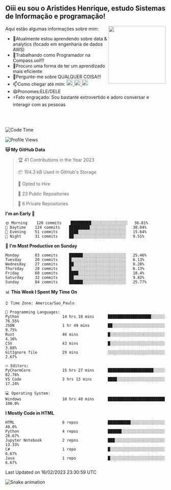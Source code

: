 ## Oiii eu sou o Aristides Henrique, estudo Sistemas de Informação e programação!

<div >
Aqui estão algumas informações sobre mim:<img align="right" height="180em" src="https://user-images.githubusercontent.com/97318481/177042589-45d62122-82a9-4a32-b3a7-87b322825b2f.png">
</div>

- 🌱Atualmente estou aprendendo sobre data & analytics (focado em engenharia de dados AWS)
- 👯Trabalhando como Programador na Compass.uol!!!
- 🤔Procuro uma forma de ter um aprendizado mais eficiente
- 💬Pergunte-me sobre QUALQUER COISA!!!
- 📫Como chegar até mim:
  <a href="https://www.instagram.com/aryhenry/" target="_blank">
  <img src="https://img.shields.io/badge/-Instagram-%23E4405F?style=for-the-badge&logo=instagram&logoColor=black" height="20px">
  </a>
  <a href="https://www.linkedin.com/in/aristides-henrique/" target="_blank">
  <img src="https://img.shields.io/badge/-LinkedIn-%230077B5?style=for-the-badge&logo=linkedin&logoColor=black" height="20px">
  </a> 
  <a href="mailto:arihenriqueuna@gmail.com">
  <img src="https://img.shields.io/badge/-Gmail-%23333?style=for-the-badge&logo=gmail&logoColor=white" height="20px">
  </a>
- 😄Pronomes:ELE/DELE
- ⚡Fato engraçado: Sou bastante extrovertido e adoro conversar e interagir com as pessoas
<br/>
<br/>

<!--START_SECTION:waka-->
![Code Time](http://img.shields.io/badge/Code%20Time-398%20hrs%2025%20mins-blue)

![Profile Views](http://img.shields.io/badge/Profile%20Views-0-blue)

**🐱 My GitHub Data** 

> 🏆 41 Contributions in the Year 2023
 > 
> 📦 104.3 kB Used in GitHub's Storage 
 > 
> 💼 Opted to Hire
 > 
> 📜 23 Public Repositories 
 > 
> 🔑 6 Private Repositories  
 > 
**I'm an Early 🐤** 

```text
🌞 Morning    120 commits    █████████░░░░░░░░░░░░░░░░   36.81% 
🌇 Daytime    124 commits    █████████░░░░░░░░░░░░░░░░   38.04% 
🌃 Evening    51 commits     ████░░░░░░░░░░░░░░░░░░░░░   15.64% 
🌙 Night      31 commits     ██░░░░░░░░░░░░░░░░░░░░░░░   9.51%

```
📅 **I'm Most Productive on Sunday** 

```text
Monday       83 commits     ██████░░░░░░░░░░░░░░░░░░░   25.46% 
Tuesday      20 commits     █░░░░░░░░░░░░░░░░░░░░░░░░   6.13% 
Wednesday    27 commits     ██░░░░░░░░░░░░░░░░░░░░░░░   8.28% 
Thursday     20 commits     █░░░░░░░░░░░░░░░░░░░░░░░░   6.13% 
Friday       60 commits     ████░░░░░░░░░░░░░░░░░░░░░   18.4% 
Saturday     32 commits     ██░░░░░░░░░░░░░░░░░░░░░░░   9.82% 
Sunday       84 commits     ██████░░░░░░░░░░░░░░░░░░░   25.77%

```


📊 **This Week I Spent My Time On** 

```text
⌚︎ Time Zone: America/Sao_Paulo

💬 Programming Languages: 
Python                   14 hrs 18 mins      ███████████████████░░░░░░   76.55% 
JSON                     1 hr 49 mins        ██░░░░░░░░░░░░░░░░░░░░░░░   9.75% 
Rust                     46 mins             █░░░░░░░░░░░░░░░░░░░░░░░░   4.16% 
CSV                      43 mins             █░░░░░░░░░░░░░░░░░░░░░░░░   3.88% 
GitIgnore file           29 mins             ░░░░░░░░░░░░░░░░░░░░░░░░░   2.67%

🔥 Editors: 
PyCharmCore              15 hrs 27 mins      ████████████████████░░░░░   82.76% 
VS Code                  3 hrs 13 mins       ████░░░░░░░░░░░░░░░░░░░░░   17.24%

💻 Operating System: 
Windows                  18 hrs 40 mins      █████████████████████████   100.0%

```

**I Mostly Code in HTML** 

```text
HTML                     6 repos             ██████████░░░░░░░░░░░░░░░   40.0% 
Python                   4 repos             ██████░░░░░░░░░░░░░░░░░░░   26.67% 
Jupyter Notebook         2 repos             ███░░░░░░░░░░░░░░░░░░░░░░   13.33% 
C#                       1 repo              █░░░░░░░░░░░░░░░░░░░░░░░░   6.67% 
Java                     1 repo              █░░░░░░░░░░░░░░░░░░░░░░░░   6.67%

```



 Last Updated on 16/02/2023 23:30:59 UTC
<!--END_SECTION:waka-->

![Snake animation](https://github.com/arihenrique/arihenrique/blob/output/github-contribution-grid-snake.svg)
